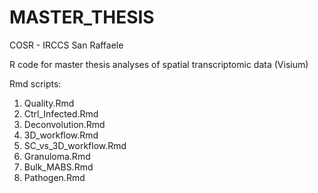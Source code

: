 # MASTER_THESIS
COSR - IRCCS San Raffaele

R code for master thesis analyses of spatial transcriptomic data (Visium)

Rmd scripts:
1. Quality.Rmd
2. Ctrl_Infected.Rmd
3. Deconvolution.Rmd
4. 3D_workflow.Rmd
5. SC_vs_3D_workflow.Rmd
6. Granuloma.Rmd
7. Bulk_MABS.Rmd
8. Pathogen.Rmd
  
